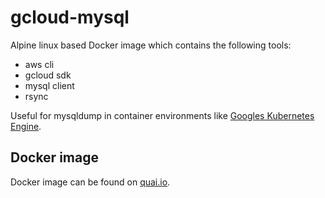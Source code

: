 # gcloud-mysql

Alpine linux based Docker image which contains the following tools:

* aws cli
* gcloud sdk
* mysql client
* rsync

Useful for mysqldump in container environments like [Googles Kubernetes Engine](https://cloud.google.com/kubernetes-engine).

## Docker image

Docker image can be found on [quai.io](https://quay.io/repository/monotek/gcloud-mysql).
